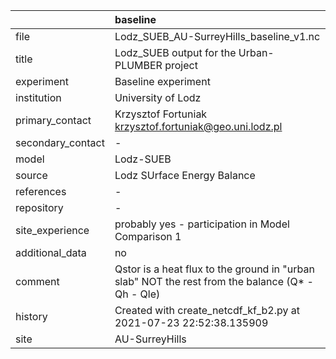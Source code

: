|                   | baseline                                                                                         |
|:------------------|:-------------------------------------------------------------------------------------------------|
| file              | Lodz_SUEB_AU-SurreyHills_baseline_v1.nc                                                          |
| title             | Lodz_SUEB output for the Urban-PLUMBER project                                                   |
| experiment        | Baseline experiment                                                                              |
| institution       | University of Lodz                                                                               |
| primary_contact   | Krzysztof Fortuniak krzysztof.fortuniak@geo.uni.lodz.pl                                          |
| secondary_contact | -                                                                                                |
| model             | Lodz-SUEB                                                                                        |
| source            | Lodz SUrface Energy Balance                                                                      |
| references        | -                                                                                                |
| repository        | -                                                                                                |
| site_experience   | probably yes - participation in Model Comparison 1                                               |
| additional_data   | no                                                                                               |
| comment           | Qstor is a heat flux to the ground in "urban slab" NOT the rest from the balance (Q* - Qh - Qle) |
| history           | Created with create_netcdf_kf_b2.py at 2021-07-23 22:52:38.135909                                |
| site              | AU-SurreyHills                                                                                   |
